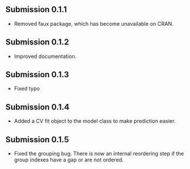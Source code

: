 ## Submission 0.1.1
* Removed faux package, which has become unavailable on CRAN.

## Submission 0.1.2
* Improved documentation.

## Submission 0.1.3
* Fixed typo

## Submission 0.1.4
* Added a CV fit object to the model class to make prediction easier.

## Submission 0.1.5
* Fixed the grouping bug. There is now an internal reordering step if the group indexes have a gap or are not ordered.